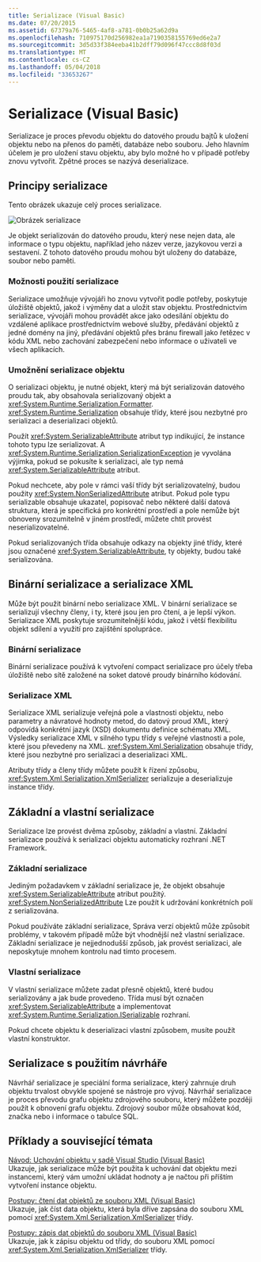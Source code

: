```yaml
---
title: Serializace (Visual Basic)
ms.date: 07/20/2015
ms.assetid: 67379a76-5465-4af8-a781-0b0b25a62d9a
ms.openlocfilehash: 710975170d256982ea1a7190358155769ed6e2a7
ms.sourcegitcommit: 3d5d33f384eeba41b2dff79d096f47ccc8d8f03d
ms.translationtype: MT
ms.contentlocale: cs-CZ
ms.lasthandoff: 05/04/2018
ms.locfileid: "33653267"
---
```

# <a name="serialization-visual-basic"></a>Serializace (Visual Basic)
Serializace je proces převodu objektu do datového proudu bajtů k uložení objektu nebo na přenos do paměti, databáze nebo souboru. Jeho hlavním účelem je pro uložení stavu objektu, aby bylo možné ho v případě potřeby znovu vytvořit. Zpětné proces se nazývá deserializace.  
  
## <a name="how-serialization-works"></a>Principy serializace  
 Tento obrázek ukazuje celý proces serializace.  
  
 ![Obrázek serializace](../../../../csharp/programming-guide/concepts/serialization/media/serialization.gif "serializace")  
  
 Je objekt serializován do datového proudu, který nese nejen data, ale informace o typu objektu, například jeho název verze, jazykovou verzi a sestavení. Z tohoto datového proudu mohou být uloženy do databáze, soubor nebo paměti.  
  
### <a name="uses-for-serialization"></a>Možnosti použití serializace  
 Serializace umožňuje vývojáři ho znovu vytvořit podle potřeby, poskytuje úložiště objektů, jakož i výměny dat a uložit stav objektu. Prostřednictvím serializace, vývojáři mohou provádět akce jako odesílání objektu do vzdálené aplikace prostřednictvím webové služby, předávání objektů z jedné domény na jiný, předávání objektů přes bránu firewall jako řetězec v kódu XML nebo zachování zabezpečení nebo informace o uživateli ve všech aplikacích.  
  
### <a name="making-an-object-serializable"></a>Umožnění serializace objektu  
 O serializaci objektu, je nutné objekt, který má být serializován datového proudu tak, aby obsahovala serializovaný objekt a <xref:System.Runtime.Serialization.Formatter>. <xref:System.Runtime.Serialization> obsahuje třídy, které jsou nezbytné pro serializaci a deserializaci objektů.  
  
 Použít <xref:System.SerializableAttribute> atribut typ indikující, že instance tohoto typu lze serializovat. A <xref:System.Runtime.Serialization.SerializationException> je vyvolána výjimka, pokud se pokusíte k serializaci, ale typ nemá <xref:System.SerializableAttribute> atribut.  
  
 Pokud nechcete, aby pole v rámci vaší třídy být serializovatelný, budou použity <xref:System.NonSerializedAttribute> atribut. Pokud pole typu serializable obsahuje ukazatel, popisovač nebo některé další datová struktura, která je specifická pro konkrétní prostředí a pole nemůže být obnoveny srozumitelně v jiném prostředí, můžete chtít provést neserializovatelné.  
  
 Pokud serializovaných třída obsahuje odkazy na objekty jiné třídy, které jsou označené <xref:System.SerializableAttribute>, ty objekty, budou také serializována.  
  
## <a name="binary-and-xml-serialization"></a>Binární serializace a serializace XML  
 Může být použit binární nebo serializace XML. V binární serializace se serializují všechny členy, i ty, které jsou jen pro čtení, a je lepší výkon. Serializace XML poskytuje srozumitelnější kódu, jakož i větší flexibilitu objekt sdílení a využití pro zajištění spolupráce.  
  
### <a name="binary-serialization"></a>Binární serializace  
 Binární serializace používá k vytvoření compact serializace pro účely třeba úložiště nebo sítě založené na soket datové proudy binárního kódování.  
  
### <a name="xml-serialization"></a>Serializace XML  
 Serializace XML serializuje veřejná pole a vlastnosti objektu, nebo parametry a návratové hodnoty metod, do datový proud XML, který odpovídá konkrétní jazyk (XSD) dokumentu definice schématu XML. Výsledky serializace XML v silného typu třídy s veřejné vlastnosti a pole, které jsou převedeny na XML. <xref:System.Xml.Serialization> obsahuje třídy, které jsou nezbytné pro serializaci a deserializaci XML.  
  
 Atributy třídy a členy třídy můžete použít k řízení způsobu, <xref:System.Xml.Serialization.XmlSerializer> serializuje a deserializuje instance třídy.  
  
## <a name="basic-and-custom-serialization"></a>Základní a vlastní serializace  
 Serializace lze provést dvěma způsoby, základní a vlastní. Základní serializace používá k serializaci objektu automaticky rozhraní .NET Framework.  
  
### <a name="basic-serialization"></a>Základní serializace  
 Jediným požadavkem v základní serializace je, že objekt obsahuje <xref:System.SerializableAttribute> atribut použitý. <xref:System.NonSerializedAttribute> Lze použít k udržování konkrétních polí z serializována.  
  
 Pokud používáte základní serializace, Správa verzí objektů může způsobit problémy, v takovém případě může být vhodnější než vlastní serializace. Základní serializace je nejjednodušší způsob, jak provést serializaci, ale neposkytuje mnohem kontrolu nad tímto procesem.  
  
### <a name="custom-serialization"></a>Vlastní serializace  
 V vlastní serializace můžete zadat přesně objektů, které budou serializovány a jak bude provedeno. Třída musí být označen <xref:System.SerializableAttribute> a implementovat <xref:System.Runtime.Serialization.ISerializable> rozhraní.  
  
 Pokud chcete objektu k deserializaci vlastní způsobem, musíte použít vlastní konstruktor.  
  
## <a name="designer-serialization"></a>Serializace s použitím návrháře  
 Návrhář serializace je speciální forma serializace, který zahrnuje druh objektu trvalost obvykle spojené se nástroje pro vývoj. Návrhář serializace je proces převodu grafu objektu zdrojového souboru, který můžete později použít k obnovení grafu objektu. Zdrojový soubor může obsahovat kód, značka nebo i informace o tabulce SQL.  
  
##  <a name="BKMK_RelatedTopics"></a> Příklady a související témata  
 [Návod: Uchování objektu v sadě Visual Studio (Visual Basic)](../../../../visual-basic/programming-guide/concepts/serialization/walkthrough-persisting-an-object-in-visual-studio.md)  
 Ukazuje, jak serializace může být použita k uchování dat objektu mezi instancemi, který vám umožní ukládat hodnoty a je načtou při příštím vytvoření instance objektu.  
  
 [Postupy: čtení dat objektů ze souboru XML (Visual Basic)](../../../../visual-basic/programming-guide/concepts/serialization/how-to-read-object-data-from-an-xml-file.md)  
 Ukazuje, jak číst data objektu, která byla dříve zapsána do souboru XML pomocí <xref:System.Xml.Serialization.XmlSerializer> třídy.  
  
 [Postupy: zápis dat objektů do souboru XML (Visual Basic)](../../../../visual-basic/programming-guide/concepts/serialization/how-to-write-object-data-to-an-xml-file.md)  
 Ukazuje, jak k zápisu objektu od třídy, do souboru XML pomocí <xref:System.Xml.Serialization.XmlSerializer> třídy.
